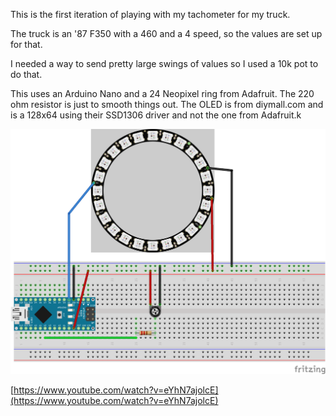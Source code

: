 This is the first iteration of playing with my tachometer for my truck. 

The truck is an '87 F350 with a 460 and a 4 speed, so the values are set up for that. 

I needed a way to send pretty large swings of values so I used a 10k pot to do that.

This uses an Arduino Nano and a 24 Neopixel ring from Adafruit.  The 220 ohm resistor is just to smooth things out. 
The OLED is from diymall.com and is a 128x64 using their SSD1306 driver and not the one from Adafruit.k

![Picture of wiring](https://github.com/Psychoholic/truck-dashboard/blob/master/tachometer.png)

[https://www.youtube.com/watch?v=eYhN7ajolcE](https://www.youtube.com/watch?v=eYhN7ajolcE)
